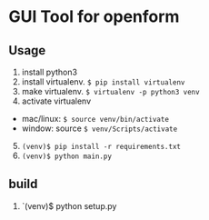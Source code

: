# GUI Tool for openform

## Usage

1. install python3
2. install virtualenv. `$ pip install virtualenv` 
3. make virtualenv. `$ virtualenv -p python3 venv`
4. activate virtualenv
  - mac/linux: `$ source venv/bin/activate`
  - window: source `$ venv/Scripts/activate`
5. `(venv)$ pip install -r requirements.txt`
6. `(venv)$ python main.py`

## build

1. `(venv)$ python setup.py
